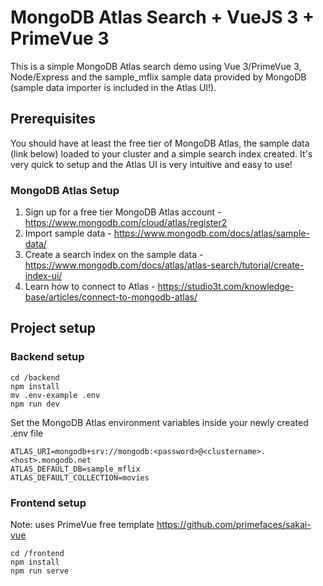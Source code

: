 # MongoDB Atlas Search + VueJS 3 + PrimeVue 3
This is a simple MongoDB Atlas search demo using Vue 3/PrimeVue 3, Node/Express and the sample_mflix sample data provided by MongoDB (sample data importer is included in the Atlas UI!).

## Prerequisites
You should have at least the free tier of MongoDB Atlas, the sample data (link below) loaded to your cluster and a simple search index created. It's very quick to setup and the Atlas UI is very intuitive and easy to use!

### MongoDB Atlas Setup
1. Sign up for a free tier MongoDB Atlas account - https://www.mongodb.com/cloud/atlas/register2
2. Import sample data - https://www.mongodb.com/docs/atlas/sample-data/
3. Create a search index on the sample data - https://www.mongodb.com/docs/atlas/atlas-search/tutorial/create-index-ui/
4. Learn how to connect to Atlas - https://studio3t.com/knowledge-base/articles/connect-to-mongodb-atlas/

## Project setup

### Backend setup
```
cd /backend
npm install
mv .env-example .env
npm run dev
```
Set the MongoDB Atlas environment variables inside your newly created .env file
```
ATLAS_URI=mongodb+srv://mongodb:<password>@<clustername>.<host>.mongodb.net
ATLAS_DEFAULT_DB=sample_mflix
ATLAS_DEFAULT_COLLECTION=movies
```

### Frontend setup
Note: uses PrimeVue free template https://github.com/primefaces/sakai-vue
```
cd /frontend
npm install
npm run serve
```
